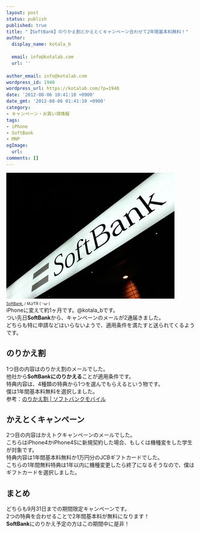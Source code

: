 ```yaml
---
layout: post
status: publish
published: true
title: "【SoftBank】のりかえ割とかえとくキャンペーン合わせて2年間基本料無料！"
author:
  display_name: kotala_b

  email: info@kotalab.com
  url: ''

author_email: info@kotalab.com
wordpress_id: 1940
wordpress_url: https://kotalab.com/?p=1940
date: '2012-08-06 10:41:10 +0900'
date_gmt: '2012-08-06 01:41:10 +0900'
category:
- キャンペーン・お買い得情報
tags:
- iPhone
- SoftBank
- MNP
ogImage:
  url:
comments: []
---
```

<p><a href="/wp-content/uploads/platinum_120727.jpg"><img src="/wp-content/uploads/platinum_120727.jpg" alt="" title="platinum_120727" width="448" height="336" class="alignnone size-full wp-image-1681" /></a><br />
<span style="font-size:10px;"><a href="https://www.flickr.com/photos/mujitra/4808589278/" target="_blank">SoftBank.</a> / MJ/TR (&acute;･&omega;･)</span><br />
iPhoneに変えて約1ヶ月です。@kotala_bです。<br />
つい先日<strong>SoftBank</strong>から、キャンペーンのメールが2通届きました。<br />
どちらも特に申請などはいらないようで、適用条件を満たすと送られてくるようです。<br />
</p>
<!--more-->
<h2>のりかえ割</h2>
<p>1つ目の内容はのりかえ割のメールでした。<br />
他社から<strong>SoftBankにのりかえる</strong>ことが適用条件です。<br />
特典内容は、4種類の特典から1つを選んでもらえるという物です。<br />
僕は1年間基本料無料を選択しました。<br />
参考：<a href="https://mb.softbank.jp/mb/welcome/norikae/" target="_blank">のりかえ割 | ソフトバンクモバイル</a></p>
<h2>かえとくキャンペーン</h2>
<p>2つ目の内容はかえトクキャンペーンのメールでした。<br />
こちらはiPhone4かiPhone4Sに新規契約した場合、もしくは機種変をした学生が対象です。<br />
特典内容は1年間基本料無料か1万円分のJCBギフトカードでした。<br />
こちらの1年間無料特典は1年以内に機種変更したら終了になるそうなので、僕はギフトカードを選択しました。</p>
<h2>まとめ</h2>
<p>どちらも9月31日までの期間限定キャンペーンです。<br />
2つの特典を合わせることで2年間基本料が無料になります！<br />
<strong>SoftBank</strong>にのりかえ予定の方はこの期間中に是非！</p>
